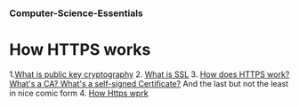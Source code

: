 ### Computer-Science-Essentials

# How HTTPS works
1.[What is public key cryptography](https://www.cloudflare.com/learning/ssl/how-does-public-key-encryption-work/)
2. [What is SSL](https://www.cloudflare.com/learning/ssl/what-is-ssl/)
3. [How does HTTPS work? What's a CA? What's a self-signed Certificate?](https://www.youtube.com/watch?v=T4Df5_cojAs)
And the last but not the least in nice comic form
4. [How Https wprk](https://howhttps.works/)

